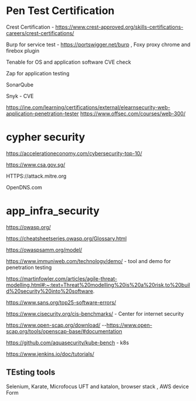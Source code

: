 
# Pen Test Certification

   Crest Certification   - https://www.crest-approved.org/skills-certifications-careers/crest-certifications/
   
   Burp for service test -  https://portswigger.net/burp  , Foxy proxy chrome and firebox plugin
   
   Tenable for OS and application software CVE check

   Zap for application testing

   SonarQube
   
   Snyk - CVE 

   https://ine.com/learning/certifications/external/elearnsecurity-web-application-penetration-tester
   https://www.offsec.com/courses/web-300/
   
# cypher security 

https://accelerationeconomy.com/cybersecurity-top-10/

https://www.csa.gov.sg/

HTTPS://attack.mitre.org

OpenDNS.com

# app_infra_security


https://owasp.org/

https://cheatsheetseries.owasp.org/Glossary.html


https://owaspsamm.org/model/


https://www.immuniweb.com/technology/demo/   - tool and demo for penetration testing


https://martinfowler.com/articles/agile-threat-modelling.html#:~:text=Threat%20modelling%20is%20a%20risk,to%20build%20security%20into%20software.


https://www.sans.org/top25-software-errors/

https://www.cisecurity.org/cis-benchmarks/   - Center for internet security


https://www.open-scap.org/download/   --https://www.open-scap.org/tools/openscap-base/#documentation


https://github.com/aquasecurity/kube-bench - k8s


https://www.jenkins.io/doc/tutorials/


## TEsting tools 

Selenium, Karate, Microfocus UFT and katalon, browser stack , AWS device Form



